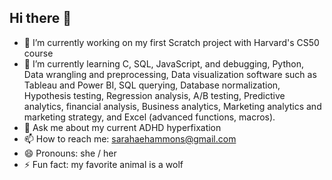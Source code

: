 ## Hi there 👋

- 🔭 I’m currently working on my first Scratch project with Harvard's CS50 course
- 🌱 I’m currently learning C, SQL, JavaScript, and debugging, Python, Data wrangling and preprocessing, Data visualization software such as Tableau and Power BI, SQL querying, Database normalization, Hypothesis testing, Regression analysis, A/B testing, Predictive analytics, financial analysis, Business analytics, Marketing analytics and marketing strategy, and Excel (advanced functions, macros).
- 💬 Ask me about my current ADHD hyperfixation
- 📫 How to reach me: sarahaehammons@gmail.com
- 😄 Pronouns: she / her
- ⚡ Fun fact: my favorite animal is a wolf
